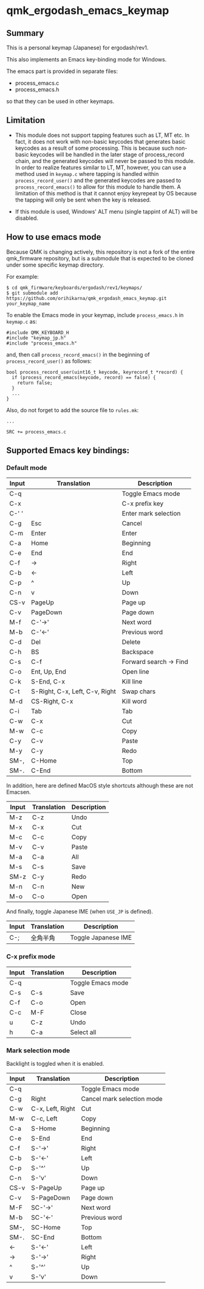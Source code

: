 # qmk_ergodash_emacs_keymap

## Summary

This is a personal keymap (Japanese) for ergodash/rev1.

This also implements an Emacs key-binding mode for Windows.

The emacs part is provided in separate files:
- process_emacs.c
- process_emacs.h

so that they can be used in other keymaps.


## Limitation

* This module does not support tapping features such as LT, MT etc.
In fact, it does not work with non-basic keycodes that generates basic keycodes as a result of some processing.
This is because such non-basic keycodes will be handled in the later stage of process_record chain, and the generated keycodes will never be passed to this module.
In order to realize features similar to LT, MT, however, you can use a method used in `keymap.c` where tapping is handled within `process_record_user()` and the generated keycodes are passed to `process_record_emacs()` to allow for this module to handle them. A limitation of this method is that it cannot enjoy keyrepeat by OS because the tapping will only be sent when the key is released.

* If this module is used, Windows' ALT menu (single tappint of ALT) will be disabled.


## How to use emacs mode

Because QMK is changing actively, this repository is not a fork of the entire qmk_firmware repository, but is a submodule that is expected to be cloned under some specific keymap directory.

For example:
```
$ cd qmk_firmware/keyboards/ergodash/rev1/keymaps/
$ git submodule add https://github.com/orihikarna/qmk_ergodash_emacs_keymap.git your_keymap_name
```

To enable the Emacs mode in your keymap, include `process_emacs.h` in `keymap.c` as:
```
#include QMK_KEYBOARD_H
#include "keymap_jp.h"
#include "process_emacs.h"
```

and, then call `process_record_emacs()` in the beginning of `process_record_user()` as follows:
```
bool process_record_user(uint16_t keycode, keyrecord_t *record) {
  if (process_record_emacs(keycode, record) == false) {
    return false;
  }
  ...
}
```

Also, do not forget to add the source file to `rules.mk`:
```
...

SRC += process_emacs.c
```


## Supported Emacs key bindings:

### Default mode

| Input  | Translation  | Description  |
|---|---|---|
| C-q  |   | Toggle Emacs mode  |
| C-x  |   | C-x prefix key  |
| C-' '|   | Enter mark selection  |
| C-g  | Esc  | Cancel  |
| C-m  | Enter  | Enter  |
| C-a  | Home  | Beginning  |
| C-e  | End  | End  |
| C-f  | ->  | Right  |
| C-b  | <-  | Left  |
| C-p  | ^  | Up  |
| C-n  | v  | Down  |
| CS-v  | PageUp  | Page up  |
| C-v  | PageDown  | Page down  |
| M-f  | C-'->'  | Next word  |
| M-b  | C-'<-'  | Previous word  |
| C-d  | Del  | Delete  |
| C-h  | BS  | Backspace  |
| C-s  | C-f  | Forward search -> Find  |
| C-o  | Ent, Up, End  | Open line  |
| C-k  | S-End, C-x  | Kill line  |
| C-t  | S-Right, C-x, Left, C-v, Right  | Swap chars  |
| M-d  | CS-Right, C-x  | Kill word  |
| C-i  | Tab  | Tab  |
| C-w  | C-x  | Cut  |
| M-w  | C-c  | Copy  |
| C-y  | C-v  | Paste  |
| M-y  | C-y  | Redo  |
| SM-,  | C-Home  | Top  |
| SM-.  | C-End  | Bottom  |

In addition, here are defined MacOS style shortcuts although these are not Emacsen.

| Input  | Translation  | Description  |
|---|---|---|
| M-z  | C-z  | Undo  |
| M-x  | C-x  | Cut  |
| M-c  | C-c  | Copy  |
| M-v  | C-v  | Paste  |
| M-a  | C-a  | All  |
| M-s  | C-s  | Save  |
| SM-z  | C-y  | Redo  |
| M-n  | C-n  | New  |
| M-o  | C-o  | Open  |

And finally, toggle Japanese IME (when `USE_JP` is defined).

| Input  | Translation  | Description  |
|---|---|---|
| C-;  | 全角半角  | Toggle Japanese IME  |


### C-x prefix mode

| Input  | Translation  | Description  |
|---|---|---|
| C-q  |   | Toggle Emacs mode  |
| C-s  | C-s  | Save  |
| C-f  | C-o  | Open  |
| C-c  | M-F  | Close  |
| u  | C-z  | Undo  |
| h  | C-a  | Select all  |


### Mark selection mode

Backlight is toggled when it is enabled.

| Input  | Translation  | Description  |
|---|---|---|
| C-q  |   | Toggle Emacs mode  |
| C-g  | Right  | Cancel mark selection mode  |
| C-w  | C-x, Left, Right  | Cut  |
| M-w  | C-c, Left  | Copy  |
| C-a  | S-Home  | Beginning  |
| C-e  | S-End  | End  |
| C-f  | S-'->'  | Right  |
| C-b  | S-'<-'  | Left  |
| C-p  | S-'^'  | Up  |
| C-n  | S-'v'  | Down  |
| CS-v  | S-PageUp  | Page up  |
| C-v  | S-PageDown  | Page down  |
| M-F  | SC-'->'  | Next word  |
| M-b  | SC-'<-'  | Previous word  |
| SM-,  | SC-Home  | Top  |
| SM-.  | SC-End  | Bottom  |
| <-  | S-'<-'  | Left  |
| -> | S-'->'  | Right  |
| ^  | S-'^'  | Up  |
| v  | S-'v'  | Down  |
